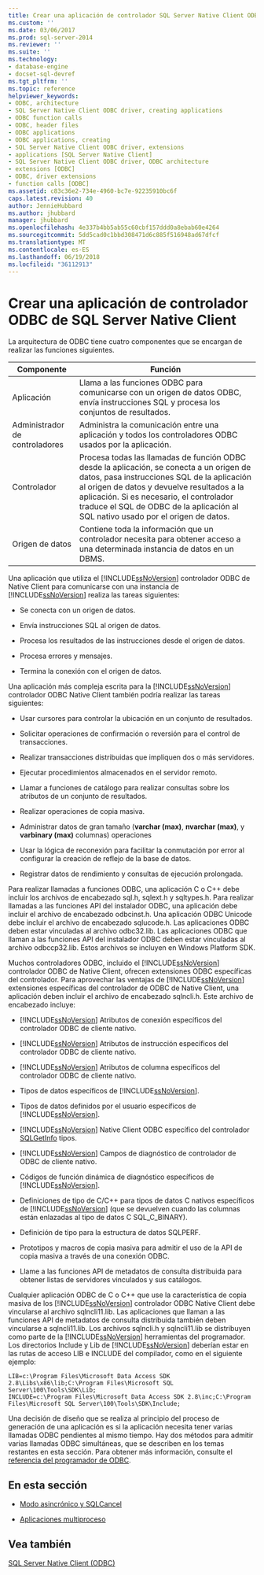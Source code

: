 ```yaml
---
title: Crear una aplicación de controlador SQL Server Native Client ODBC | Documentos de Microsoft
ms.custom: ''
ms.date: 03/06/2017
ms.prod: sql-server-2014
ms.reviewer: ''
ms.suite: ''
ms.technology:
- database-engine
- docset-sql-devref
ms.tgt_pltfrm: ''
ms.topic: reference
helpviewer_keywords:
- ODBC, architecture
- SQL Server Native Client ODBC driver, creating applications
- ODBC function calls
- ODBC, header files
- ODBC applications
- ODBC applications, creating
- SQL Server Native Client ODBC driver, extensions
- applications [SQL Server Native Client]
- SQL Server Native Client ODBC driver, ODBC architecture
- extensions [ODBC]
- ODBC, driver extensions
- function calls [ODBC]
ms.assetid: c83c36e2-734e-4960-bc7e-92235910bc6f
caps.latest.revision: 40
author: JennieHubbard
ms.author: jhubbard
manager: jhubbard
ms.openlocfilehash: 4e337b4bb5ab55c60cbf157ddd0a8ebab60e4264
ms.sourcegitcommit: 5dd5cad0c1bbd308471d6c885f516948ad67dfcf
ms.translationtype: MT
ms.contentlocale: es-ES
ms.lasthandoff: 06/19/2018
ms.locfileid: "36112913"
---
```

# <a name="creating-a-sql-server-native-client-odbc-driver-application"></a>Crear una aplicación de controlador ODBC de SQL Server Native Client
  La arquitectura de ODBC tiene cuatro componentes que se encargan de realizar las funciones siguientes.  
  
|Componente|Función|  
|---------------|--------------|  
|Aplicación|Llama a las funciones ODBC para comunicarse con un origen de datos ODBC, envía instrucciones SQL y procesa los conjuntos de resultados.|  
|Administrador de controladores|Administra la comunicación entre una aplicación y todos los controladores ODBC usados por la aplicación.|  
|Controlador|Procesa todas las llamadas de función ODBC desde la aplicación, se conecta a un origen de datos, pasa instrucciones SQL de la aplicación al origen de datos y devuelve resultados a la aplicación. Si es necesario, el controlador traduce el SQL de ODBC de la aplicación al SQL nativo usado por el origen de datos.|  
|Origen de datos|Contiene toda la información que un controlador necesita para obtener acceso a una determinada instancia de datos en un DBMS.|  
  
 Una aplicación que utiliza el [!INCLUDE[ssNoVersion](../../../includes/ssnoversion-md.md)] controlador ODBC de Native Client para comunicarse con una instancia de [!INCLUDE[ssNoVersion](../../../includes/ssnoversion-md.md)] realiza las tareas siguientes:  
  
-   Se conecta con un origen de datos.  
  
-   Envía instrucciones SQL al origen de datos.  
  
-   Procesa los resultados de las instrucciones desde el origen de datos.  
  
-   Procesa errores y mensajes.  
  
-   Termina la conexión con el origen de datos.  
  
 Una aplicación más compleja escrita para la [!INCLUDE[ssNoVersion](../../../includes/ssnoversion-md.md)] controlador ODBC Native Client también podría realizar las tareas siguientes:  
  
-   Usar cursores para controlar la ubicación en un conjunto de resultados.  
  
-   Solicitar operaciones de confirmación o reversión para el control de transacciones.  
  
-   Realizar transacciones distribuidas que impliquen dos o más servidores.  
  
-   Ejecutar procedimientos almacenados en el servidor remoto.  
  
-   Llamar a funciones de catálogo para realizar consultas sobre los atributos de un conjunto de resultados.  
  
-   Realizar operaciones de copia masiva.  
  
-   Administrar datos de gran tamaño (**varchar (max)**, **nvarchar (max)**, y **varbinary (max)** columnas) operaciones  
  
-   Usar la lógica de reconexión para facilitar la conmutación por error al configurar la creación de reflejo de la base de datos.  
  
-   Registrar datos de rendimiento y consultas de ejecución prolongada.  
  
 Para realizar llamadas a funciones ODBC, una aplicación C o C++ debe incluir los archivos de encabezado sql.h, sqlext.h y sqltypes.h. Para realizar llamadas a las funciones API del instalador ODBC, una aplicación debe incluir el archivo de encabezado odbcinst.h. Una aplicación ODBC Unicode debe incluir el archivo de encabezado sqlucode.h. Las aplicaciones ODBC deben estar vinculadas al archivo odbc32.lib. Las aplicaciones ODBC que llaman a las funciones API del instalador ODBC deben estar vinculadas al archivo odbccp32.lib. Estos archivos se incluyen en Windows Platform SDK.  
  
 Muchos controladores ODBC, incluido el [!INCLUDE[ssNoVersion](../../../includes/ssnoversion-md.md)] controlador ODBC de Native Client, ofrecen extensiones ODBC específicas del controlador. Para aprovechar las ventajas de [!INCLUDE[ssNoVersion](../../../includes/ssnoversion-md.md)] extensiones específicas del controlador de ODBC de Native Client, una aplicación deben incluir el archivo de encabezado sqlncli.h. Este archivo de encabezado incluye:  
  
-   [!INCLUDE[ssNoVersion](../../../includes/ssnoversion-md.md)] Atributos de conexión específicos del controlador ODBC de cliente nativo.  
  
-   [!INCLUDE[ssNoVersion](../../../includes/ssnoversion-md.md)] Atributos de instrucción específicos del controlador ODBC de cliente nativo.  
  
-   [!INCLUDE[ssNoVersion](../../../includes/ssnoversion-md.md)] Atributos de columna específicos del controlador ODBC de cliente nativo.  
  
-   Tipos de datos específicos de [!INCLUDE[ssNoVersion](../../../includes/ssnoversion-md.md)].  
  
-   Tipos de datos definidos por el usuario específicos de [!INCLUDE[ssNoVersion](../../../includes/ssnoversion-md.md)].  
  
-   [!INCLUDE[ssNoVersion](../../../includes/ssnoversion-md.md)] Native Client ODBC específico del controlador [SQLGetInfo](../../native-client-odbc-api/sqlgetinfo.md) tipos.  
  
-   [!INCLUDE[ssNoVersion](../../../includes/ssnoversion-md.md)] Campos de diagnóstico de controlador de ODBC de cliente nativo.  
  
-   Códigos de función dinámica de diagnóstico específicos de [!INCLUDE[ssNoVersion](../../../includes/ssnoversion-md.md)].  
  
-   Definiciones de tipo de C/C++ para tipos de datos C nativos específicos de [!INCLUDE[ssNoVersion](../../../includes/ssnoversion-md.md)] (que se devuelven cuando las columnas están enlazadas al tipo de datos C SQL_C_BINARY).  
  
-   Definición de tipo para la estructura de datos SQLPERF.  
  
-   Prototipos y macros de copia masiva para admitir el uso de la API de copia masiva a través de una conexión ODBC.  
  
-   Llame a las funciones API de metadatos de consulta distribuida para obtener listas de servidores vinculados y sus catálogos.  
  
 Cualquier aplicación ODBC de C o C++ que use la característica de copia masiva de los [!INCLUDE[ssNoVersion](../../../includes/ssnoversion-md.md)] controlador ODBC Native Client debe vincularse al archivo sqlncli11.lib. Las aplicaciones que llaman a las funciones API de metadatos de consulta distribuida también deben vincularse a sqlncli11.lib. Los archivos sqlncli.h y sqlncli11.lib se distribuyen como parte de la [!INCLUDE[ssNoVersion](../../../includes/ssnoversion-md.md)] herramientas del programador. Los directorios Include y Lib de [!INCLUDE[ssNoVersion](../../../includes/ssnoversion-md.md)] deberían estar en las rutas de acceso LIB e INCLUDE del compilador, como en el siguiente ejemplo:  
  
```  
LIB=c:\Program Files\Microsoft Data Access SDK 2.8\Libs\x86\lib;C:\Program Files\Microsoft SQL Server\100\Tools\SDK\Lib;  
INCLUDE=c:\Program Files\Microsoft Data Access SDK 2.8\inc;C:\Program Files\Microsoft SQL Server\100\Tools\SDK\Include;  
```  
  
 Una decisión de diseño que se realiza al principio del proceso de generación de una aplicación es si la aplicación necesita tener varias llamadas ODBC pendientes al mismo tiempo. Hay dos métodos para admitir varias llamadas ODBC simultáneas, que se describen en los temas restantes en esta sección. Para obtener más información, consulte el [referencia del programador de ODBC](http://go.microsoft.com/fwlink/?LinkId=45250).  
  
## <a name="in-this-section"></a>En esta sección  
  
-   [Modo asincrónico y SQLCancel](../../native-client-odbc-api/sqlcancel.md)  
  
-   [Aplicaciones multiproceso](creating-a-driver-application-multithreaded-applications.md)  
  
## <a name="see-also"></a>Vea también  
 [SQL Server Native Client &#40;ODBC&#41;](sql-server-native-client-odbc.md)  
  
  